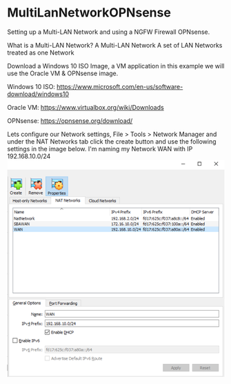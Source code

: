 # MultiLanNetworkOPNsense
Setting up a Multi-LAN Network and using a NGFW Firewall OPNsense.

What is a Multi-LAN Network?
A Multi-LAN Network A set of LAN Networks treated as one Network

Download a Windows 10 ISO Image, a VM application in this example we will use the Oracle VM & OPNsense image.

Windows 10 ISO:
https://www.microsoft.com/en-us/software-download/windows10

Oracle VM:
https://www.virtualbox.org/wiki/Downloads

OPNsense:
https://opnsense.org/download/

Lets configure our Network settings, File > Tools > Network Manager and under the NAT Networks tab click the create button and use the following settings in the image below. I'm naming my Network WAN with IP 192.168.10.0/24
![Screenshot](https://github.com/jasnnh/MultiLanNetworkOPNsense/blob/main/start.PNG)
